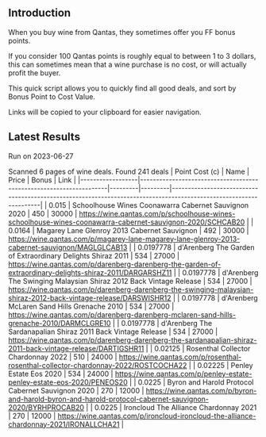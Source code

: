 ## Introduction

When you buy wine from Qantas, they sometimes offer you FF bonus points. 

If you consider 100 Qantas points is roughly equal to between 1 to 3 dollars, this can sometimes mean that a wine purchase is no cost, or will actually profit the buyer.

This quick script allows you to quickly find all good deals, and sort by Bonus Point to Cost Value.

Links will be copied to your clipboard for easier navigation.

## Latest Results

Run on 2023-06-27

Scanned 6 pages of wine deals.
Found 241 deals
|   Point Cost (c) | Name                                                               |   Price |   Bonus | Link                                                                                                              |
|------------------|--------------------------------------------------------------------|---------|---------|-------------------------------------------------------------------------------------------------------------------|
|        0.015     | Schoolhouse Wines Coonawarra Cabernet Sauvignon 2020               |     450 |   30000 | https://wine.qantas.com/p/schoolhouse-wines-schoolhouse-wines-coonawarra-cabernet-sauvignon-2020/SCHCAB20         |
|        0.0164    | Magarey Lane Glenroy 2013 Cabernet Sauvignon                       |     492 |   30000 | https://wine.qantas.com/p/magarey-lane-magarey-lane-glenroy-2013-cabernet-sauvignon/MAGLGLCAB13                   |
|        0.0197778 | d'Arenberg The Garden of Extraordinary Delights Shiraz 2011        |     534 |   27000 | https://wine.qantas.com/p/darenberg-darenberg-the-garden-of-extraordinary-delights-shiraz-2011/DARGARSHZ11        |
|        0.0197778 | d'Arenberg The Swinging Malaysian Shiraz 2012 Back Vintage Release |     534 |   27000 | https://wine.qantas.com/p/darenberg-darenberg-the-swinging-malaysian-shiraz-2012-back-vintage-release/DARSWISHR12 |
|        0.0197778 | d'Arenberg McLaren Sand Hills Grenache 2010                        |     534 |   27000 | https://wine.qantas.com/p/darenberg-darenberg-mclaren-sand-hills-grenache-2010/DARMCLGRE10                        |
|        0.0197778 | d'Arenberg The Sardanapalian Shiraz 2011 Back Vintage Release      |     534 |   27000 | https://wine.qantas.com/p/darenberg-darenberg-the-sardanapalian-shiraz-2011-back-vintage-release/DARTIGSHR11      |
|        0.02125   | Rosenthal Collector Chardonnay 2022                                |     510 |   24000 | https://wine.qantas.com/p/rosenthal-rosenthal-collector-chardonnay-2022/ROSTCOCHA22                               |
|        0.02225   | Penley Estate Eos 2020                                             |     534 |   24000 | https://wine.qantas.com/p/penley-estate-penley-estate-eos-2020/PENEOS20                                           |
|        0.0225    | Byron and Harold Protocol Cabernet Sauvignon 2020                  |     270 |   12000 | https://wine.qantas.com/p/byron-and-harold-byron-and-harold-protocol-cabernet-sauvignon-2020/BYRHPROCAB20         |
|        0.0225    | Ironcloud The Alliance Chardonnay 2021                             |     270 |   12000 | https://wine.qantas.com/p/ironcloud-ironcloud-the-alliance-chardonnay-2021/IRONALLCHA21                           |

